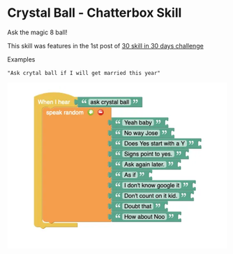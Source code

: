 
# Crystal Ball - Chatterbox Skill

Ask the magic 8 ball!

This skill was features in the 1st post of [30 skill in 30 days challenge](https://hellochatterbox.com/blog/2020/04/day-1-chatterbox-basics/)

Examples

    "Ask crytal ball if I will get married this year"

![](crystal_ball.png)

